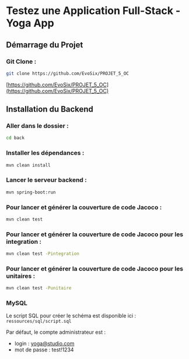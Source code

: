 # Testez une Application Full-Stack - Yoga App

## Démarrage du Projet
### Git Clone :
```bash
git clone https://github.com/EvoSix/PROJET_5_OC
```
[https://github.com/EvoSix/PROJET_5_OC](https://github.com/EvoSix/PROJET_5_OC)

## Installation du Backend
### Aller dans le dossier :
```bash
cd back
```
### Installer les dépendances :
```bash
mvn clean install
```
### Lancer le serveur backend :
```bash
mvn spring-boot:run
```

### Pour lancer et générer la couverture de code Jacoco :
```bash
mvn clean test
```
### Pour lancer et générer la couverture de code Jacoco pour les integration :
```bash
mvn clean test -Pintegration
```
### Pour lancer et générer la couverture de code Jacoco pour les unitaires :
```bash
mvn clean test -Punitaire
```


### MySQL
Le script SQL pour créer le schéma est disponible ici : `ressources/sql/script.sql`

Par défaut, le compte administrateur est :

- login : yoga@studio.com
- mot de passe : test!1234


